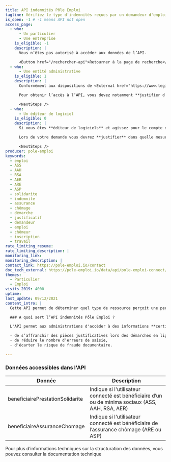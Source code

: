 ```yaml
---
title: API indemnités Pôle Emploi
tagline: Vérifiez le type d'indemnités reçues par un demandeur d'emploi
is_open: -1 # -1 means API not open
access_page:
  - who:
      - Un particulier
      - Une entreprise
    is_eligible: -1
    description: |
      Vous n’êtes pas autorisé à accèder aux données de l’API.

      <Button href="/rechercher-api">Retourner à la page de recherche</Button>
  - who:
      - Une entité administrative
    is_eligible: 1
    description: |
      Conformément aux dispositions de <External href="https://www.legifrance.gouv.fr/affichCodeArticle.do?cidTexte=LEGITEXT000031366350&idArticle=LEGIARTI000031367412&dateTexte=&categorieLien=cid">l'article L114-8</External> du *code des relations entre le public et l'administration*, seules les administrations sont habilitées à échanger entre elles des informations ou données strictement nécessaires pour traiter une démarche.

      Pour obtenir l’accès à l’API, vous devez notamment **justifier d'une simplification pour les citoyens** et vous engager à n'accéder qu’aux données strictement nécessaires à la démarche conformément au principe de proportionnalité.

      <NextSteps />
  - who:
      - Un éditeur de logiciel
    is_eligible: 0
    description: |
      Si vous êtes **éditeur de logiciels** et agissez pour le compte d'une administration ou d'une collectivité, vous pouvez remplir une demande d’accès à l’API vous-même pour l'entité que vous représentez, dans le cadre de <External href="https://www.legifrance.gouv.fr/affichCodeArticle.do?cidTexte=LEGITEXT000031366350&idArticle=LEGIARTI000031367412&dateTexte=&categorieLien=cid">l'article L114-8</External> du *code des relations entre le public et l'administration*.

      Lors de votre demande vous devrez **justifier** dans quelle mesure l'entité pour laquelle vous opérez rentre dans ce cadre juridique.

      <NextSteps />
producer: pole-emploi
keywords:
  - emploi
  - ASS
  - AAH
  - RSA
  - AER
  - ARE
  - ASP
  - solidarite
  - indemnite
  - assurance
  - chômage
  - démarche
  - justificatif
  - demandeur
  - emploi
  - chômeur
  - inscription
  - travail
rate_limiting_resume: 
rate_limiting_description: |
monitoring_link: 
monitoring_description: |
contact_link: https://pole-emploi.io/contact
doc_tech_external: https://pole-emploi.io/data/api/pole-emploi-connect/indemnisations?tabgroup-api=documentation&doc-section=api-doc-section-caracteristiques
themes:
  - Particulier
  - Emploi
visits_2019: 4000
uptime: 
last_update: 09/12/2021
content_intro: |
  Cette API permet de déterminer quel type de ressource perçoit une personne inscrite à Pôle Emploi.

  ### A quoi sert l’API indemnités Pôle Emploi ?

  L'API permet aux administrations d'accéder à des informations **certifiées à la source** et ainsi :

  - de s’affranchir des pièces justificatives lors des démarches en ligne,
  - de réduire le nombre d’erreurs de saisie,
  - d'écarter le risque de fraude documentaire.

---
```


### Données accessibles dans l'API

| Donnée                                | Description                                                                                       |
| ------------------------------------- | ------------------------------------------------------------------------------------------------- |
| beneficiairePrestationSolidarite      | Indique si l'utilisateur connecté est bénéficiaire d’un ou de minima sociaux (ASS, AAH, RSA, AER) |
| beneficiaireAssuranceChomage          | Indique si l'utilisateur connecté est bénéficiaire de l’assurance chômage (ARE ou ASP)            |

Pour plus d’informations techniques sur la structuration des données, vous pouvez <External href='https://pole-emploi.io/data/api/pole-emploi-connect/indemnisations?tabgroup-api=documentation&doc-section=api-doc-section-indemnisations-'>consulter la documentation technique</External>
